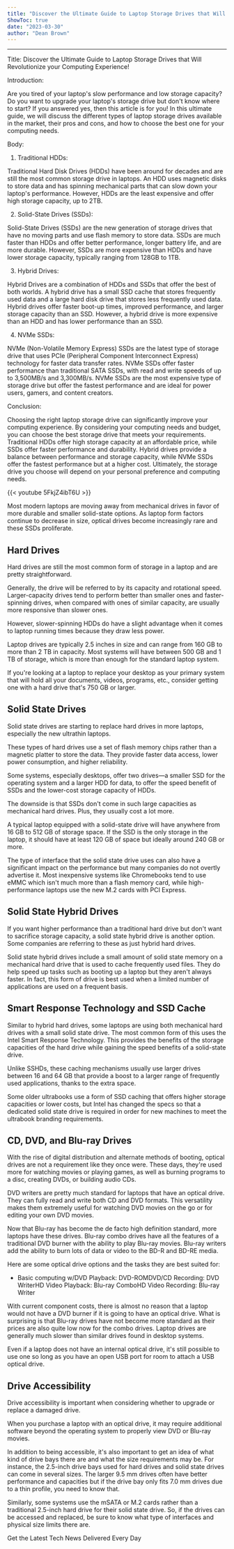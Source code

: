```yaml
---
title: "Discover the Ultimate Guide to Laptop Storage Drives that Will Revolutionize your Computing Experience!"
ShowToc: true 
date: "2023-03-30"
author: "Dean Brown"
---
```

*****
Title: Discover the Ultimate Guide to Laptop Storage Drives that Will Revolutionize your Computing Experience!

Introduction:

Are you tired of your laptop's slow performance and low storage capacity? Do you want to upgrade your laptop's storage drive but don't know where to start? If you answered yes, then this article is for you! In this ultimate guide, we will discuss the different types of laptop storage drives available in the market, their pros and cons, and how to choose the best one for your computing needs.

Body:

1. Traditional HDDs:

Traditional Hard Disk Drives (HDDs) have been around for decades and are still the most common storage drive in laptops. An HDD uses magnetic disks to store data and has spinning mechanical parts that can slow down your laptop's performance. However, HDDs are the least expensive and offer high storage capacity, up to 2TB.

2. Solid-State Drives (SSDs):

Solid-State Drives (SSDs) are the new generation of storage drives that have no moving parts and use flash memory to store data. SSDs are much faster than HDDs and offer better performance, longer battery life, and are more durable. However, SSDs are more expensive than HDDs and have lower storage capacity, typically ranging from 128GB to 1TB.

3. Hybrid Drives:

Hybrid Drives are a combination of HDDs and SSDs that offer the best of both worlds. A hybrid drive has a small SSD cache that stores frequently used data and a large hard disk drive that stores less frequently used data. Hybrid drives offer faster boot-up times, improved performance, and larger storage capacity than an SSD. However, a hybrid drive is more expensive than an HDD and has lower performance than an SSD.

4. NVMe SSDs:

NVMe (Non-Volatile Memory Express) SSDs are the latest type of storage drive that uses PCIe (Peripheral Component Interconnect Express) technology for faster data transfer rates. NVMe SSDs offer faster performance than traditional SATA SSDs, with read and write speeds of up to 3,500MB/s and 3,300MB/s. NVMe SSDs are the most expensive type of storage drive but offer the fastest performance and are ideal for power users, gamers, and content creators.

Conclusion:

Choosing the right laptop storage drive can significantly improve your computing experience. By considering your computing needs and budget, you can choose the best storage drive that meets your requirements. Traditional HDDs offer high storage capacity at an affordable price, while SSDs offer faster performance and durability. Hybrid drives provide a balance between performance and storage capacity, while NVMe SSDs offer the fastest performance but at a higher cost. Ultimately, the storage drive you choose will depend on your personal preference and computing needs.

{{< youtube 5FkjZ4ibT6U >}} 




Most modern laptops are moving away from mechanical drives in favor of more durable and smaller solid-state options. As laptop form factors continue to decrease in size, optical drives become increasingly rare and these SSDs proliferate.

 
##   Hard Drives  
 

Hard drives are still the most common form of storage in a laptop and are pretty straightforward.

 

Generally, the drive will be referred to by its capacity and rotational speed. Larger-capacity drives tend to perform better than smaller ones and faster-spinning drives, when compared with ones of similar capacity, are usually more responsive than slower ones.

 

However, slower-spinning HDDs do have a slight advantage when it comes to laptop running times because they draw less power.

 

Laptop drives are typically 2.5 inches in size and can range from 160 GB to more than 2 TB in capacity. Most systems will have between 500 GB and 1 TB of storage, which is more than enough for the standard laptop system.

 

If you're looking at a laptop to replace your desktop as your primary system that will hold all your documents, videos, programs, etc., consider getting one with a hard drive that's 750 GB or larger.

 
##   Solid State Drives  
 

Solid state drives are starting to replace hard drives in more laptops, especially the new ultrathin laptops.

 

These types of hard drives use a set of flash memory chips rather than a magnetic platter to store the data. They provide faster data access, lower power consumption, and higher reliability.

 
Some systems, especially desktops, offer two drives—a smaller SSD for the operating system and a larger HDD for data, to offer the speed benefit of SSDs and the lower-cost storage capacity of HDDs.
 

The downside is that SSDs don't come in such large capacities as mechanical hard drives. Plus, they usually cost a lot more.

 

A typical laptop equipped with a solid-state drive will have anywhere from 16 GB to 512 GB of storage space. If the SSD is the only storage in the laptop, it should have at least 120 GB of space but ideally around 240 GB or more.

 

The type of interface that the solid state drive uses can also have a significant impact on the performance but many companies do not overtly advertise it. Most inexpensive systems like Chromebooks tend to use eMMC which isn't much more than a flash memory card, while high-performance laptops use the new M.2 cards with PCI Express.

 
##   Solid State Hybrid Drives  
 

If you want higher performance than a traditional hard drive but don't want to sacrifice storage capacity, a solid state hybrid drive is another option. Some companies are referring to these as just hybrid hard drives.

 

Solid state hybrid drives include a small amount of solid state memory on a mechanical hard drive that is used to cache frequently used files. They do help speed up tasks such as booting up a laptop but they aren't always faster. In fact, this form of drive is best used when a limited number of applications are used on a frequent basis.

 
##   Smart Response Technology and SSD Cache  
 

Similar to hybrid hard drives, some laptops are using both mechanical hard drives with a small solid state drive. The most common form of this uses the Intel Smart Response Technology. This provides the benefits of the storage capacities of the hard drive while gaining the speed benefits of a solid-state drive.

 

Unlike SSHDs, these caching mechanisms usually use larger drives between 16 and 64 GB that provide a boost to a larger range of frequently used applications, thanks to the extra space.

 

Some older ultrabooks use a form of SSD caching that offers higher storage capacities or lower costs, but Intel has changed the specs so that a dedicated solid state drive is required in order for new machines to meet the ultrabook branding requirements.

 
##   CD, DVD, and Blu-ray Drives  
 

With the rise of digital distribution and alternate methods of booting, optical drives are not a requirement like they once were. These days, they're used more for watching movies or playing games, as well as burning programs to a disc, creating DVDs, or building audio CDs.

 

DVD writers are pretty much standard for laptops that have an optical drive. They can fully read and write both CD and DVD formats. This versatility makes them extremely useful for watching DVD movies on the go or for editing your own DVD movies.

 

Now that Blu-ray has become the de facto high definition standard, more laptops have these drives. Blu-ray combo drives have all the features of a traditional DVD burner with the ability to play Blu-ray movies. Blu-ray writers add the ability to burn lots of data or video to the BD-R and BD-RE media.

 

Here are some optical drive options and the tasks they are best suited for:

 
- Basic computing w/DVD Playback: DVD-ROMDVD/CD Recording: DVD WriterHD Video Playback: Blu-ray ComboHD Video Recording: Blu-ray Writer

 

With current component costs, there is almost no reason that a laptop would not have a DVD burner if it is going to have an optical drive. What is surprising is that Blu-ray drives have not become more standard as their prices are also quite low now for the combo drives. Laptop drives are generally much slower than similar drives found in desktop systems.

 

Even if a laptop does not have an internal optical drive, it's still possible to use one so long as you have an open USB port for room to attach a USB optical drive.

 
##   Drive Accessibility  
 

Drive accessibility is important when considering whether to upgrade or replace a damaged drive.

 
When you purchase a laptop with an optical drive, it may require additional software beyond the operating system to properly view DVD or Blu-ray movies.
 

In addition to being accessible, it's also important to get an idea of what kind of drive bays there are and what the size requirements may be. For instance, the 2.5-inch drive bays used for hard drives and solid state drives can come in several sizes. The larger 9.5 mm drives often have better performance and capacities but if the drive bay only fits 7.0 mm drives due to a thin profile, you need to know that.

 

Similarly, some systems use the mSATA or M.2 cards rather than a traditional 2.5-inch hard drive for their solid state drive. So, if the drives can be accessed and replaced, be sure to know what type of interfaces and physical size limits there are.

 

Get the Latest Tech News Delivered Every Day




